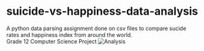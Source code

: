 # suicide-vs-happiness-data-analysis
A python data parsing assignment done on csv files to compare sucide rates and happiness index from around the world.  
Grade 12 Computer Science Project
![Analysis](https://github.com/helenxiia/suicide-vs-happiness-data-analysis/blob/[branch]/analysis.jpg?raw=true)
